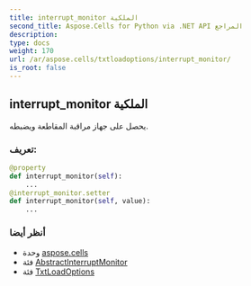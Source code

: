 ```yaml
---
title: interrupt_monitor الملكية
second_title: Aspose.Cells for Python via .NET API المراجع
description:
type: docs
weight: 170
url: /ar/aspose.cells/txtloadoptions/interrupt_monitor/
is_root: false
---
```

##  interrupt_monitor الملكية

يحصل على جهاز مراقبة المقاطعة ويضبطه.
###  تعريف:
```python
@property
def interrupt_monitor(self):
    ...
@interrupt_monitor.setter
def interrupt_monitor(self, value):
    ...
```

###  أنظر أيضا
* وحدة [aspose.cells](../../)
* فئة [AbstractInterruptMonitor](/cells/python-net/ar/aspose.cells/abstractinterruptmonitor)
* فئة [TxtLoadOptions](/cells/python-net/ar/aspose.cells/txtloadoptions)
